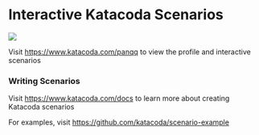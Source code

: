 # Interactive Katacoda Scenarios

[![](http://shields.katacoda.com/katacoda/panqq/count.svg)](https://www.katacoda.com/panqq "Get your profile on Katacoda.com")

Visit https://www.katacoda.com/panqq to view the profile and interactive scenarios

### Writing Scenarios
Visit https://www.katacoda.com/docs to learn more about creating Katacoda scenarios

For examples, visit https://github.com/katacoda/scenario-example

